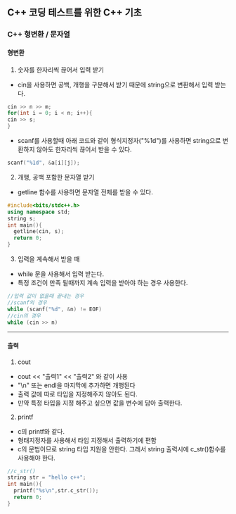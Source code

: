 ## C++ 코딩 테스트를 위한 C++ 기초

### C++ 형변환 / 문자열

#### 형변환

1. 숫자를 한자리씩 끊어서 입력 받기

- cin을 사용하면 공백, 개행을 구분해서 받기 때문에 string으로 변환해서 입력 받는다.

```c++
cin >> n >> m;
for(int i = 0; i < n; i++){
cin >> s;
}
```

- scanf를 사용할때 아래 코드와 같이 형식지정자("%1d")를 사용하면 string으로 변환하지 않아도 한자리씩 끊어서 받을 수 있다.

```c++
scanf("%1d", &a[i][j]);
```

2. 개행, 공백 포함한 문자열 받기

- getline 함수를 사용하면 문자열 전체를 받을 수 있다.

```c++
#include<bits/stdc++.h>
using namespace std;
string s;
int main(){
  getline(cin, s);
  return 0;
}
```

3. 입력을 계속해서 받을 때

- while 문을 사용해서 입력 받는다.
- 특정 조건이 만족 될때까지 계속 입력을 받아야 하는 경우 사용한다.

```c++
//입력 값이 없을때 끝내는 경우
//scanf의 경우
while (scanf("%d", &n) != EOF)
//cin의 경우
while (cin >> n)
```

---

#### 출력

1. cout

- cout << "출력1" << "출력2" 와 같이 사용
- "\n" 또는 endl을 마지막에 추가하면 개행된다
- 출력 값에 따로 타입을 지정해주지 않아도 된다.
- 만약 특정 타입을 지정 해주고 싶으면 값을 변수에 담아 출력한다.

2. printf

- c의 printf와 같다.
- 형태지정자를 사용해서 타입 지정해서 출력하기에 편함
- c의 문법이므로 string 타입 지원을 안한다. 그래서 string 출력시에 c_str()함수를 사용해야 한다.

```c++
//c_str()
string str = "hello c++";
int main(){
  printf("%s\n",str.c_str());
  return 0;
}
```
